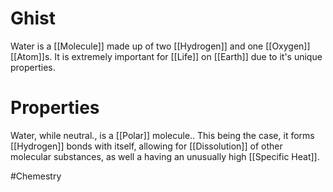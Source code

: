 # Ghist
Water is a [[Molecule]] made up of two [[Hydrogen]] and one [[Oxygen]] [[Atom]]s. It is extremely important for [[Life]] on [[Earth]] due to it's unique properties. 

# Properties
Water, while neutral., is a [[Polar]] molecule.. This being the case, it forms [[Hydrogen]] bonds with itself, allowing for [[Dissolution]] of other molecular substances, as well a having an unusually high [[Specific Heat]].

#Chemestry 